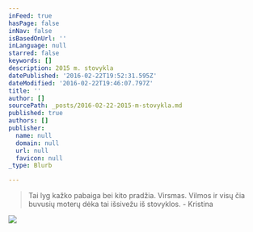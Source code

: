 ```yaml
---
inFeed: true
hasPage: false
inNav: false
isBasedOnUrl: ''
inLanguage: null
starred: false
keywords: []
description: 2015 m. stovykla
datePublished: '2016-02-22T19:52:31.595Z'
dateModified: '2016-02-22T19:46:07.797Z'
title: ''
author: []
sourcePath: _posts/2016-02-22-2015-m-stovykla.md
published: true
authors: []
publisher:
  name: null
  domain: null
  url: null
  favicon: null
_type: Blurb

---
```

> Tai lyg kažko pabaiga bei kito pradžia.  Virsmas. Vilmos ir visų čia buvusių moterų dėka tai išsivežu iš stovyklos. - Kristina

![](https://s3-us-west-2.amazonaws.com/the-grid-img/p/6691bcc884b55cac67db0be9da1e48a22872f40d.jpg)